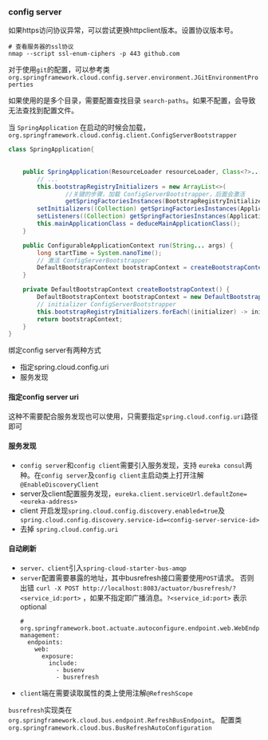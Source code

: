 ### config server

如果https访问协议异常，可以尝试更换httpclient版本。设置协议版本号。

```shell
# 查看服务器的ssl协议
nmap --script ssl-enum-ciphers -p 443 github.com
```

对于使用`git`的配置，可以参考类 `org.springframework.cloud.config.server.environment.JGitEnvironmentProperties`

如果使用的是多个目录，需要配置查找目录 `search-paths`。如果不配置，会导致无法查找到配置文件。

当 `SpringApplication` 在启动的时候会加载， `org.springframework.cloud.config.client.ConfigServerBootstrapper`

```java
class SpringApplication{
    
    
    public SpringApplication(ResourceLoader resourceLoader, Class<?>... primarySources) {
        // ... 
        this.bootstrapRegistryInitializers = new ArrayList<>(
                //关键的步骤，加载 ConfigServerBootstrapper，后面会激活
                getSpringFactoriesInstances(BootstrapRegistryInitializer.class));
        setInitializers((Collection) getSpringFactoriesInstances(ApplicationContextInitializer.class));
        setListeners((Collection) getSpringFactoriesInstances(ApplicationListener.class));
        this.mainApplicationClass = deduceMainApplicationClass();
    }

    public ConfigurableApplicationContext run(String... args) {
        long startTime = System.nanoTime();
        // 激活 ConfigServerBootstrapper
        DefaultBootstrapContext bootstrapContext = createBootstrapContext();
    }

    private DefaultBootstrapContext createBootstrapContext() {
        DefaultBootstrapContext bootstrapContext = new DefaultBootstrapContext();
        // initializer ConfigServerBootstrapper
        this.bootstrapRegistryInitializers.forEach((initializer) -> initializer.initialize(bootstrapContext));
        return bootstrapContext;
    }
}
```

绑定config server有两种方式
- 指定spring.cloud.config.uri
- 服务发现

#### 指定config server uri
这种不需要配合服务发现也可以使用，只需要指定`spring.cloud.config.uri`路径即可

#### 服务发现
- `config server`和`config client`需要引入服务发现，支持 `eureka consul`两种。在`config server`及`config client`主启动类上打开注解`@EnableDiscoveryClient`
- server及client配置服务发现，`eureka.client.serviceUrl.defaultZone=<eureka-address>`
- client 开启发现`spring.cloud.config.discovery.enabled=true`及`spring.cloud.config.discovery.service-id=<config-server-service-id>`
- 去掉 `spring.cloud.config.uri`


#### 自动刷新

- `server、client`引入`spring-cloud-starter-bus-amqp`
- `server`配置需要暴露的地址，其中busrefresh接口需要使用`POST`请求。
否则出错 `curl -X POST http://localhost:8083/actuator/busrefresh/?<service_id:port>` ，如果不指定即广播消息。`?<service_id:port>` 表示optional
    ```ymal
    # org.springframework.boot.actuate.autoconfigure.endpoint.web.WebEndpointProperties
    management:
      endpoints:
        web:
          exposure:
            include:
              - busenv
              - busrefresh
    ```
- `client`端在需要读取属性的类上使用注解`@RefreshScope`

`busrefresh`实现类在`org.springframework.cloud.bus.endpoint.RefreshBusEndpoint`。
配置类`org.springframework.cloud.bus.BusRefreshAutoConfiguration`
